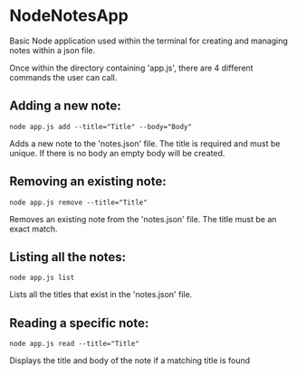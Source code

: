 # NodeNotesApp

Basic Node application used within the terminal for creating and managing notes within a json file.

Once within the directory containing 'app.js', there are 4 different commands the user can call.

  ## Adding a new note:

    node app.js add --title="Title" --body="Body"

  Adds a new note to the 'notes.json' file. 
  The title is required and must be unique.
  If there is no body an empty body will be created.

  ## Removing an existing note:

    node app.js remove --title="Title"

  Removes an existing note from the 'notes.json' file.
  The title must be an exact match.

  ## Listing all the notes:

    node app.js list

  Lists all the titles that exist in the 'notes.json' file.

  ## Reading a specific note:

    node app.js read --title="Title"

  Displays the title and body of the note if a matching title is found
